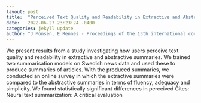 ```yaml
---
layout: post
title:  "Perceived Text Quality and Readability in Extractive and Abstractive Summaries"
date:   2022-06-27 23:23:24 -0400
categories: jekyll update
author: "J Monsen, E Rennes - Proceedings of the 13th international conference on , 2022"
---
```

We present results from a study investigating how users perceive text quality and readability in extractive and abstractive summaries. We trained two summarisation models on Swedish news data and used these to produce summaries of articles. With the produced summaries, we conducted an online survey in which the extractive summaries were compared to the abstractive summaries in terms of fluency, adequacy and simplicity. We found statistically significant differences in perceived 
Cites: Neural text summarization: A critical evaluation